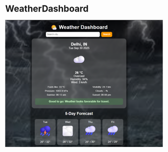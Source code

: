 # WeatherDashboard
![image alt](https://github.com/divyanshiupreti11/WeatherDashboard/blob/618c71ab33374aab715016a1e41c955c4c7d09e3/Screenshot%202025-09-30%20220657.png)
